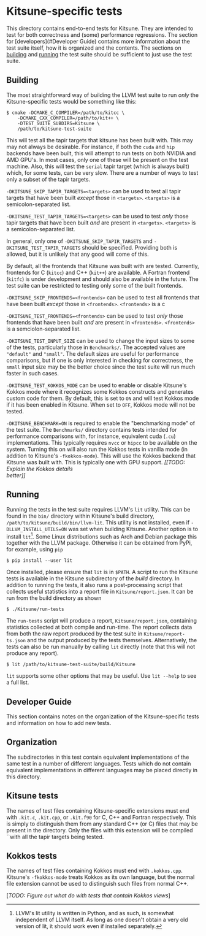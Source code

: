 # Kitsune-specific tests #

This directory contains end-to-end tests for Kitsune. They are intended to test
for both correctness and (some) performance regressions. The section for 
[developers](#Developer Guide) contains more information about the test suite
itself, how it is organized and the contents. The sections on 
[building](#Building) and [running](#Running) the test suite should be 
sufficient to just use the test suite.

## Building ##

The most straightforward way of building the LLVM test suite to run _only_ the 
Kitsune-specific tests would be something like this:

```
$ cmake -DCMAKE_C_COMPILER=/path/to/kitcc \
    -DCMAKE_CXX_COMPILER=/path/to/kit++ \
    -DTEST_SUITE_SUBDIRS=Kitsune \
    /path/to/kitsune-test-suite
```

This will test all the tapir targets that kitsune has been built with. This may
may not always be desirable. For instance, if both the `cuda` and `hip` backends
have been built, this will attempt to run tests on both NVIDIA and AMD GPU's. In
most cases, only one of these will be present on the test machine. Also, this 
will test the `serial` tapir target (which is always built) which, for some 
tests, can be very slow. There are a number of ways to test only a subset of the
tapir targets. 

`-DKITSUNE_SKIP_TAPIR_TARGETS=<targets>` can be used to test all tapir targets
that have been built _except_ those in `<targets>`. `<targets>` is a 
semicolon-separated list.

`-DKITSUNE_TEST_TAPIR_TARGETS=<targets>` can be used to test _only_ those 
tapir targets that have been built _and_ are present in `<targets>`. 
`<targets>` is a semicolon-separated list. 

In general, only one of `-DKITSUNE_SKIP_TAPIR_TARGETS` and 
`-DKITSUNE_TEST_TAPIR_TARGETS` should be specified. Providing both is allowed, 
but it is unlikely that any good will come of this.

By default, all the frontends that Kitsune was built with are tested. Currently,
frontends for C (`kitcc`) and C++ (`kit++`) are available. A Fortran frontend
(`kitfc`) is under development and should also be available in the future. The
test suite can be restricted to testing only some of the built frontends.

`-DKITSUNE_SKIP_FRONTENDS=<frontends>` can be used to test all frontends that 
have been built _except_ those in `<frontends>`. `<frontends>` is a c

`-DKITSUNE_TEST_FRONTENDS=<frontends>` can be used to test _only_ those
frontends that have been built _and_ are present in `<frontends>`. `<frontends>`
is a semciolon-separated list.

`-DKITSUNE_TEST_INPUT_SIZE` can be used to change the input sizes to some of the 
tests, particularly those in `Benchmarks/`. The accepted values are `"default"`
and `"small"`. The default sizes are useful for performance comparisons, but if 
one is only interested in checking for correctness, the `small` input size may
be the better choice since the test suite will run much faster in such cases.

`-DKITSUNE_TEST_KOKKOS_MODE` can be used to enable or disable Kitsune's Kokkos
mode where it recognizes some Kokkos constructs and generates custom code for 
them. By default, this is set to `ON` and will test Kokkos mode if it has been
enabled in Kitsune. When set to `OFF`, Kokkos mode will not be tested.

`-DKITSUNE_BENCHMARK=ON` is required to enable the "benchmarking mode" of the 
test suite. The `Benchmarks/` directory contains tests intended for performance
comparisons with, for instance, equivalent cuda (`.cu`) implementations. This 
typically requires `nvcc` or `hipcc` to be available on the system. Turning this
on will also run the Kokkos tests in vanilla mode (in addition to Kitsune's
`-fkokkos-mode`). This will use the Kokkos backend that Kitsune was built with. 
This is typically one with GPU support. _[[TODO: Explain the Kokkos details \
better]]_

## Running ##

Running the tests in the test suite requires LLVM's `lit` utility. This can be
found in the `bin/` directory within Kitsune's build directory, 
`/path/to/kitsune/build/bin/llvm-lit`. This utility is not installed, even if 
`-DLLVM_INSTALL_UTILS=ON` was set when building Kitsune. Another option is to
install `lit`[^1]. Some Linux distributions such as Arch and Debian package this
together with the LLVM package. Otherwise it can be obtained from PyPi, for 
example, using `pip`

```
$ pip install --user lit
```

Once installed, please ensure that `lit` is in `$PATH`. A script to run the
Kitsune tests is available in the Kitsune subdirectory of the _build_
directory. In addition to running the tests, it also runs a post-processing
script that collects useful statistics into a report file in
`Kitsune/report.json`. It can be run from the build directory as shown

```
$ ./Kitsune/run-tests
```

The `run-tests` script will produce a report, `Kitsune/report.json`, containing
statistics collected at both compile and run-time. The report collects data from
both the raw report produced by the test suite in `Kitsune/report-ts.json` and 
the output produced by the tests themselves. Alternatively, the tests can
also be run manually by calling `lit` directly (note that this will not produce
any report).

```
$ lit /path/to/kitsune-test-suite/build/Kitsune
```

`lit` supports some other options that may be useful. Use `lit --help` to see
a full list. 


[^1]: LLVM's lit utility is written in Python, and as such, is somewhat 
independent of LLVM itself. As long as one doesn't obtain a very old version of
lit, it should work even if installed separately.

## Developer Guide ##

This section contains notes on the organization of the Kitsune-specific tests
and information on how to add new tests.

## Organization ##

The subdirectories in this test contain equivalent implementations of the same 
test in a number of different languages. Tests which do not contain equivalent
implementations in different languages may be placed directly in this 
directory. 

## Kitsune tests ##

The names of test files containing Kitsune-specific extensions must end with 
`.kit.c`, `.kit.cpp`, or `.kit.f90` for C, C++ and Fortran respectively. This 
is simply to distinguish them from any standard C++ (or C) files that may be
present in the directory. Only the files with this extension will be compiled
``with all the tapir targets being tested.

## Kokkos tests ##

The names of test files containing Kokkos must end with `.kokkos.cpp`. Kitsune's
`-fkokkos-mode` treats Kokkos as its own language, but the normal file extension
cannot be used to distinguish such files from normal C++. 

[_TODO: Figure out what do with tests that contain Kokkos views_]
